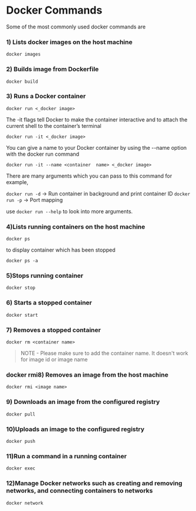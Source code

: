 # Docker Commands

Some of the most commonly used docker commands are 

### 1) Lists docker images on the host machine
```
docker images
```

### 2) Builds image from Dockerfile
````
docker build
````

### 3) Runs a Docker container
````
docker run <_docker image>
````
The -it flags tell Docker to make the container interactive and to attach the current shell to the container’s terminal
````
docker run -it <_docker image>
````
You can give a name to your Docker container by using the --name option with the docker run command
````
docker run -it --name <container  name> <_docker image>
````

There are many arguments which you can pass to this command for example,

`docker run -d` -> Run container in background and print container ID
`docker run -p` -> Port mapping

use `docker run --help` to look into more arguments.

### 4)Lists running containers on the host machine

````
docker ps
````
to display container which has been stopped
````
docker ps -a
````

### 5)Stops running container

````
docker stop
````



### 6) Starts a stopped container

````
docker start
````


### 7) Removes a stopped container

````
docker rm <container name>
````
> NOTE - Please make sure to add the container name. It doesn't work for image id or image name

### docker rmi8) Removes an image from the host machine
````
docker rmi <image name>
````

### 9) Downloads an image from the configured registry
````
docker pull
````

### 10)Uploads an image to the configured registry

````
docker push
````


### 11)Run a command in a running container

````
docker exec
````

### 12)Manage Docker networks such as creating and removing networks, and connecting containers to networks

````
docker network
````


